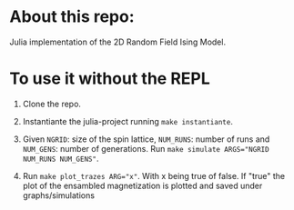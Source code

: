 # About this repo:
Julia implementation of the 2D Random Field Ising Model. 

# To use it without the REPL
 1. Clone the repo.

 2. Instantiante the julia-project running `make instantiante`.

 3. Given `NGRID`: size of the spin lattice, `NUM_RUNS`: number of runs and `NUM_GENS`: number of generations. Run `make simulate ARGS="NGRID NUM_RUNS NUM_GENS"`. 
 
 4. Run `make plot_trazes ARG="x"`. With x being true of false. If "true" the plot of the ensambled magnetization is plotted and saved under graphs/simulations